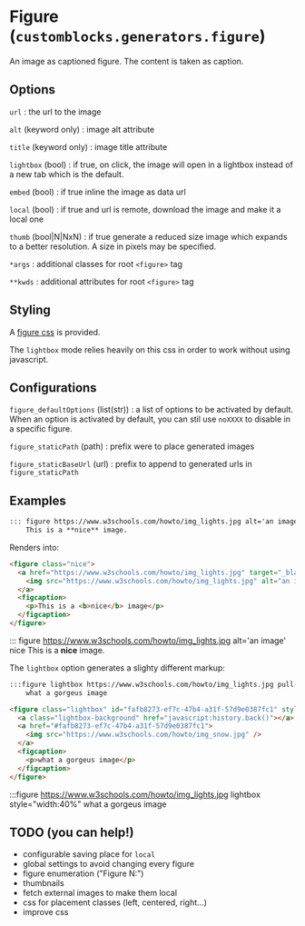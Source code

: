 # Figure (`customblocks.generators.figure`)

An image as captioned figure.
The content is taken as caption.
## Options

`url`
: the url to the image

`alt` (keyword only)
: image alt attribute

`title` (keyword only)
: image title attribute

`lightbox` (bool)
: if true, on click, the image will open in a lightbox instead of a new tab which is the default.

`embed` (bool)
: if true inline the image as data url

`local` (bool)
: if true and url is remote, download the image and make it a local one

`thumb` (bool|N|NxN)
: if true generate a reduced size image which expands to a better resolution.
  A size in pixels may be specified.

`*args`
: additional classes for root `<figure>` tag

`**kwds`
: additional attributes for root `<figure>` tag

## Styling

A [figure css](css/figure.css) is provided.

The `lightbox` mode relies heavily on this css in order to work without using javascript.

## Configurations

`figure_defaultOptions` (list(str))
: a list of options to be activated by default.
  When an option is activated by default, you can stil use `noXXXX` to disable in a specific figure.

`figure_staticPath` (path)
: prefix were to place generated images

`figure_staticBaseUrl` (url)
: prefix to append to generated urls in `figure_staticPath`



## Examples

```markdown
::: figure https://www.w3schools.com/howto/img_lights.jpg alt='an image' nice
    This is a **nice** image.
```

Renders into:

```html
<figure class="nice">
  <a href="https://www.w3schools.com/howto/img_lights.jpg" target="_blank">
    <img src="https://www.w3schools.com/howto/img_lights.jpg" alt="an image" />
  </a>
  <figcaption>
    <p>This is a <b>nice</b> image</p>
  </figcaption>
</figure>
```

::: figure https://www.w3schools.com/howto/img_lights.jpg alt='an image' nice
    This is a **nice** image.

The `lightbox` option generates a slighty different markup:

```markdown
:::figure lightbox https://www.w3schools.com/howto/img_lights.jpg pull-right style="width:40%"
    what a gorgeus image
```

```html
<figure class="lightbox" id="fafb8273-ef7c-47b4-a31f-57d9e0387fc1" style="width:40%">
  <a class="lightbox-background" href="javascript:history.back()"></a>
  <a href="#fafb8273-ef7c-47b4-a31f-57d9e0387fc1">
    <img src="https://www.w3schools.com/howto/img_snow.jpg" />
  </a>
  <figcaption>
    <p>what a gorgeus image</p>
  </figcaption>
</figure>

```

:::figure https://www.w3schools.com/howto/img_lights.jpg lightbox style="width:40%"
    what a gorgeus image


## TODO (you can help!)

- configurable saving place for `local`
- global settings to avoid changing every figure
- figure enumeration ("Figure N:")
- thumbnails
- fetch external images to make them local
- css for placement classes (left, centered, right...)
- improve css

